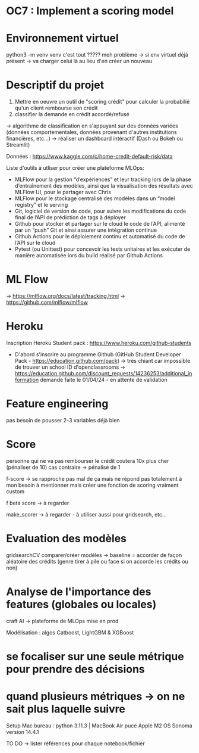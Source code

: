 # OC7 : Implement a scoring model

# Environnement virtuel
python3 -m venv venv
c'est tout ????? meh
problème -> si env virtuel déjà présent -> va charger celui là au lieu d'en créer un nouveau

# Descriptif du projet
1) Mettre en oeuvre un outil de "scoring crédit" pour calculer la probabilié qu'un client rembourse son crédit
2) classifier la demande en crédit accordé/refusé

-> algorithme de classification en s'appuyant sur des données variées (données comportementales, données provenant d'autres institutions financières, etc...)
-> réaliser un dashboard intéractif (Dash ou Bokeh ou Streamlit)

Données : https://www.kaggle.com/c/home-credit-default-risk/data

Liste d'outils à utliser pour créer une plateforme MLOps:
- MLFlow pour la gestion “d’expériences” et leur tracking lors de la phase d’entraînement des modèles, ainsi que la visualisation des résultats avec MLFlow UI, pour le partager avec Chris
- MLFlow pour le stockage centralisé des modèles dans un “model registry” et le serving
- Git, logiciel de version de code, pour suivre les modifications du code final de l’API de prédiction de tags à déployer
- Github pour stocker et partager sur le cloud le code de l’API, alimenté par un “push” Git et ainsi assurer une intégration continue
- Github Actions pour le déploiement continu et automatisé du code de l’API sur le cloud
- Pytest (ou Unittest) pour concevoir les tests unitaires et les exécuter de manière automatisée lors du build réalisé par Github Actions


# ML Flow
-> https://mlflow.org/docs/latest/tracking.html
-> https://github.com/mlflow/mlflow

# Heroku
Inscription Heroku Student pack :
https://www.heroku.com/github-students

- D'abord s'inscrire au programme Github (GitHub Student Developer Pack - https://education.github.com/pack)
-> très chiant car impossible de trouver un school ID d'openclassrooms -> https://education.github.com/discount_requests/14236253/additional_information
demande faite le 01/04/24 - en attente de validation

# Feature engineering
pas besoin de pousser
2-3 variables déjà bien

# Score
personne qui ne va pas rembourser le crédit coutera 10x plus cher (pénaliser de 10)
cas contraire -> pénalisé de 1

f-score -> se rapproche pas mal de ça mais ne répond pas totalement à mon besoin
à mentionner mais créer une fonction de scoring vraiment custom

f beta score -> à regarder

make_scorer -> à regarder - à utiliser aussi pour gridsearch, etc...

# Evaluation des modèles
gridsearchCV
comparer/créer modèles -> baseline = accorder de façon aléatoire des crédits (genre tirer à pile ou face si on accorde les crédits ou non)

# Analyse de l'importance des features (globales ou locales)




craft AI -> plateforme de MLOps
mise en prod


Modélisation : algos Catboost, LightGBM & XGBoost


# se focaliser sur une seule métrique pour prendre des décisions
# quand plusieurs métriques -> on ne sait plus laquelle suivre

Setup Mac bureau : python 3.11.3 | MacBook Air puce Apple M2 OS Sonoma version 14.4.1



TO DO -> lister références pour chaque notebook/fichier